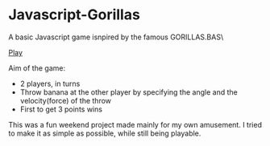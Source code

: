 # Javascript-Gorillas
A basic Javascript game isnpired by the famous GORILLAS.BAS\

[Play](https://papp-marton.github.io/Javascript-Gorillas/)

Aim of the game:
- 2 players, in turns
- Throw banana at the other player by specifying the angle and the velocity(force) of the throw
- First to get 3 points wins

This was a fun weekend project made mainly for my own amusement. I tried to make it as simple as possible, while still being playable.
